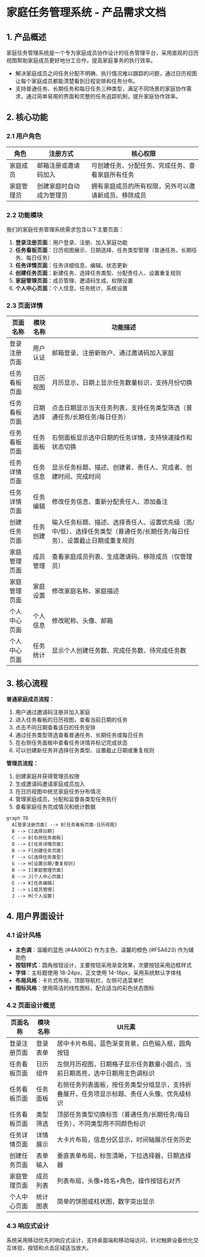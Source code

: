 # 家庭任务管理系统 - 产品需求文档

## 1. 产品概述

家庭任务管理系统是一个专为家庭成员协作设计的任务管理平台，采用直观的日历视图帮助家庭成员更好地分工合作，提高家庭事务的执行效率。
- 解决家庭成员之间任务分配不明确、执行情况难以跟踪的问题，通过日历视图让每个家庭成员都能清楚看到日程安排和任务分布。
- 支持普通任务、长期任务和每日任务三种类型，满足不同场景的家庭协作需求，通过简单易用的界面和完整的任务追踪机制，提升家庭协作效率。

## 2. 核心功能

### 2.1 用户角色

| 角色 | 注册方式 | 核心权限 |
|------|----------|----------|
| 家庭成员 | 邮箱注册或邀请码加入 | 可创建任务、分配任务、完成任务、查看家庭所有任务 |
| 家庭管理员 | 创建家庭时自动成为管理员 | 拥有家庭成员的所有权限，另外可以邀请新成员、移除成员 |

### 2.2 功能模块

我们的家庭任务管理系统需求包含以下主要页面：

1. **登录注册页面**：用户登录、注册、加入家庭功能
2. **任务看板页面**：日历视图展示、日期选择、任务类型管理（普通任务、长期任务、每日任务）
3. **任务详情页面**：任务详细信息、编辑、状态更新
4. **创建任务页面**：新建任务、选择任务类型、分配责任人、设置重复规则
5. **家庭管理页面**：成员管理、邀请码生成、权限设置
6. **个人中心页面**：个人信息、任务统计、系统设置

### 2.3 页面详情

| 页面名称 | 模块名称 | 功能描述 |
|----------|----------|----------|
| 登录注册页面 | 用户认证 | 邮箱登录、注册新账户、通过邀请码加入家庭 |
| 任务看板页面 | 日历视图 | 月历显示，日期上显示任务数量标识，支持月份切换 |
| 任务看板页面 | 日期选择 | 点击日期显示当天任务列表，支持任务类型筛选（普通任务/长期任务/每日任务） |
| 任务看板页面 | 任务面板 | 右侧面板显示选中日期的任务详情，支持快速操作和状态切换 |
| 任务详情页面 | 任务信息 | 显示任务标题、描述、创建者、责任人、完成者、创建时间、完成时间 |
| 任务详情页面 | 任务编辑 | 修改任务信息、重新分配责任人、添加备注 |
| 创建任务页面 | 任务创建 | 输入任务标题、描述、选择责任人、设置优先级（高/中/低）、选择任务类型（普通任务/长期任务/每日任务）、设置截止日期或重复规则 |
| 家庭管理页面 | 成员管理 | 查看家庭成员列表、生成邀请码、移除成员（仅管理员） |
| 家庭管理页面 | 家庭设置 | 修改家庭名称、家庭描述 |
| 个人中心页面 | 个人信息 | 修改昵称、头像、邮箱 |
| 个人中心页面 | 任务统计 | 显示个人创建任务数、完成任务数、待完成任务数 |

## 3. 核心流程

**普通家庭成员流程：**
1. 用户通过邀请码注册并加入家庭
2. 进入任务看板的日历视图，查看当前日期的任务
3. 点击不同日期查看该日的任务安排
4. 通过任务类型筛选查看普通任务、长期任务或每日任务
5. 在右侧任务面板中查看任务详情并标记完成状态
6. 可以创建新任务并选择任务类型、设置截止日期或重复规则

**管理员流程：**
1. 创建家庭并获得管理员权限
2. 生成邀请码邀请家庭成员加入
3. 在日历视图中统览家庭任务分布情况
4. 管理家庭成员，分配和监督各类型任务执行
5. 查看家庭任务完成情况和统计数据

```mermaid
graph TD
  A[登录注册页面] --> B[任务看板页面-日历视图]
  B --> C[选择日期] 
  C --> D[右侧任务面板]
  D --> E[任务详情页面]
  B --> F[创建任务页面]
  F --> G[选择任务类型]
  G --> H[设置日期/重复规则]
  B --> I[家庭管理页面]
  B --> J[个人中心页面]
  E --> K[任务编辑]
  I --> L[成员管理]
  J --> M[个人设置]
```

## 4. 用户界面设计

### 4.1 设计风格

- **主色调**：温暖的蓝色 (#4A90E2) 作为主色，温馨的橙色 (#F5A623) 作为辅助色
- **按钮样式**：圆角按钮设计，主要按钮采用渐变效果，次要按钮采用边框样式
- **字体**：主标题使用 18-24px，正文使用 14-16px，采用系统默认字体栈
- **布局风格**：卡片式布局，顶部导航栏，左侧可选菜单栏
- **图标风格**：使用简洁的线性图标，配合适当的彩色状态图标

### 4.2 页面设计概览

| 页面名称 | 模块名称 | UI元素 |
|----------|----------|--------|
| 登录注册页面 | 登录表单 | 居中卡片布局，蓝色渐变背景，白色输入框，圆角按钮 |
| 任务看板页面 | 日历组件 | 左侧月历视图，日期格子显示任务数量小圆点，当前日期高亮，选中日期用主色调标识 |
| 任务看板页面 | 任务面板 | 右侧任务列表面板，按任务类型分组显示，支持折叠展开，任务项显示标题、责任人头像、优先级标识 |
| 任务看板页面 | 类型筛选 | 顶部任务类型切换标签（普通任务/长期任务/每日任务），不同类型用不同颜色标识 |
| 任务详情页面 | 详情展示 | 大卡片布局，信息分区显示，时间轴展示任务历史 |
| 创建任务页面 | 表单输入 | 垂直表单布局，标签清晰，下拉选择器，日期选择器 |
| 家庭管理页面 | 成员列表 | 列表布局，头像+姓名+角色，操作按钮右对齐 |
| 个人中心页面 | 统计图表 | 简单的饼图或柱状图，数字突出显示 |

### 4.3 响应式设计

系统采用移动优先的响应式设计，支持桌面端和移动端访问，针对触屏设备优化交互体验，按钮和点击区域适当放大。